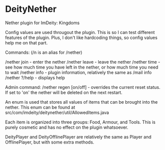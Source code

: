 DeityNether
=============

Nether plugin for ImDeity: Kingdoms

Config values are used througout the plugin. This is so I can test different features of the plugin. Plus, I don't like hardcoding things, so config values help me on that part.

Commands: (/n is an alias for /nether)

/nether join - enter the nether
/nether leave - leave the nether
/nether time - see how much time you have left in the nether, or how much time you need to wait
/nether info - plugin information, relatively the same as /mail info
/nether ?/help - displays help

Admin command: /nether regen [on/off] - overrides the current reset status. If set to 'on' the nether will be deleted on the next restart.

An enum is used that stores all values of items that can be brought into the nether. This enum can be found at src/com/imdeity/deitynether/util/AllowedItems.java

Each item is organized into three groups: Food, Armour, and Tools. This is purely cosmetic and has no effect on the plugin whatsoever.

DeityPlayer and DeityOfflinePlayer are relatively the same as Player and OfflinePlayer, but with some extra methods.